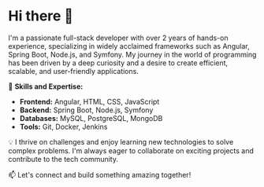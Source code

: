 # Hi there 👋

I'm a passionate full-stack developer with over 2 years of hands-on experience, specializing in widely acclaimed frameworks such as Angular, Spring Boot, Node.js, and Symfony. My journey in the world of programming has been driven by a deep curiosity and a desire to create efficient, scalable, and user-friendly applications.

🌟 **Skills and Expertise:**

- **Frontend:** Angular, HTML, CSS, JavaScript
- **Backend:** Spring Boot, Node.js, Symfony
- **Databases:** MySQL, PostgreSQL, MongoDB
- **Tools:** Git, Docker, Jenkins

💡 I thrive on challenges and enjoy learning new technologies to solve complex problems. I'm always eager to collaborate on exciting projects and contribute to the tech community.

📫 Let's connect and build something amazing together!
